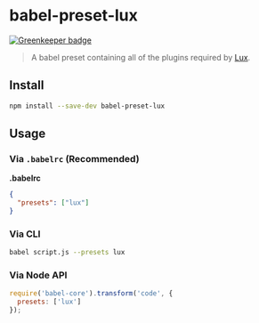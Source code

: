 # babel-preset-lux

[![Greenkeeper badge](https://badges.greenkeeper.io/postlight/babel-preset-lux.svg)](https://greenkeeper.io/)

> A babel preset containing all of the plugins required by [Lux](https://github.com/postlight/lux).

## Install

```bash
npm install --save-dev babel-preset-lux
```

## Usage

### Via `.babelrc` (Recommended)

**.babelrc**

```json
{
  "presets": ["lux"]
}
```

### Via CLI

```bash
babel script.js --presets lux
```

### Via Node API

```javascript
require('babel-core').transform('code', {
  presets: ['lux']
});
```

